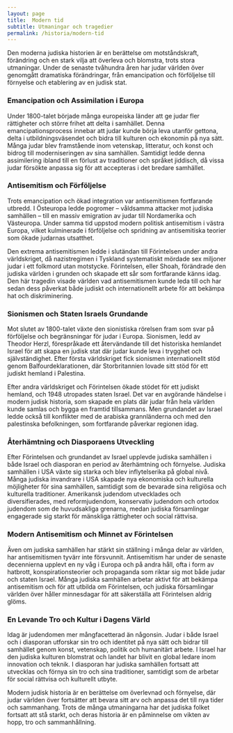 ```yaml
---
layout: page
title:  Modern tid
subtitle: Utmaningar och tragedier
permalink: /historia/modern-tid
---
```


Den moderna judiska historien är en berättelse om motståndskraft, förändring och en stark vilja att överleva och blomstra, trots stora utmaningar. Under de senaste tvåhundra åren har judar världen över genomgått dramatiska förändringar, från emancipation och förföljelse till förnyelse och etablering av en judisk stat.


### Emancipation och Assimilation i Europa

Under 1800-talet började många europeiska länder att ge judar fler rättigheter och större frihet att delta i samhället. Denna emancipationsprocess innebar att judar kunde börja leva utanför gettona, delta i utbildningsväsendet och bidra till kulturen och ekonomin på nya sätt. Många judar blev framstående inom vetenskap, litteratur, och konst och bidrog till moderniseringen av sina samhällen. Samtidigt ledde denna assimilering ibland till en förlust av traditioner och språket jiddisch, då vissa judar försökte anpassa sig för att accepteras i det bredare samhället.


### Antisemitism och Förföljelse

Trots emancipation och ökad integration var antisemitismen fortfarande utbredd. I Östeuropa ledde pogromer – våldsamma attacker mot judiska samhällen – till en massiv emigration av judar till Nordamerika och Västeuropa. Under samma tid uppstod modern politisk antisemitism i västra Europa, vilket kulminerade i förföljelse och spridning av antisemitiska teorier som ökade judarnas utsatthet.

Den extrema antisemitismen ledde i slutändan till Förintelsen under andra världskriget, då nazistregimen i Tyskland systematiskt mördade sex miljoner judar i ett folkmord utan motstycke. Förintelsen, eller Shoah, förändrade den judiska världen i grunden och skapade ett sår som fortfarande känns idag. Den här tragedin visade världen vad antisemitismen kunde leda till och har sedan dess påverkat både judiskt och internationellt arbete för att bekämpa hat och diskriminering.


### Sionismen och Staten Israels Grundande

Mot slutet av 1800-talet växte den sionistiska rörelsen fram som svar på förföljelse och begränsningar för judar i Europa. Sionismen, ledd av Theodor Herzl, förespråkade ett återvändande till det historiska hemlandet Israel för att skapa en judisk stat där judar kunde leva i trygghet och självständighet. Efter första världskriget fick sionismen internationellt stöd genom Balfourdeklarationen, där Storbritannien lovade sitt stöd för ett judiskt hemland i Palestina.

Efter andra världskriget och Förintelsen ökade stödet för ett judiskt hemland, och 1948 utropades staten Israel. Det var en avgörande händelse i modern judisk historia, som skapade en plats där judar från hela världen kunde samlas och bygga en framtid tillsammans. Men grundandet av Israel ledde också till konflikter med de arabiska grannländerna och med den palestinska befolkningen, som fortfarande påverkar regionen idag.


### Återhämtning och Diasporaens Utveckling

Efter Förintelsen och grundandet av Israel upplevde judiska samhällen i både Israel och diasporan en period av återhämtning och förnyelse. Judiska samhällen i USA växte sig starka och blev inflytelserika på global nivå. Många judiska invandrare i USA skapade nya ekonomiska och kulturella möjligheter för sina samhällen, samtidigt som de bevarade sina religiösa och kulturella traditioner. Amerikansk judendom utvecklades och diversifierades, med reformjudendom, konservativ judendom och ortodox judendom som de huvudsakliga grenarna, medan judiska församlingar engagerade sig starkt för mänskliga rättigheter och social rättvisa.


### Modern Antisemitism och Minnet av Förintelsen

Även om judiska samhällen har stärkt sin ställning i många delar av världen, har antisemitismen tyvärr inte försvunnit. Antisemitism har under de senaste decennierna upplevt en ny våg i Europa och på andra håll, ofta i form av hatbrott, konspirationsteorier och propaganda som riktar sig mot både judar och staten Israel. Många judiska samhällen arbetar aktivt för att bekämpa antisemitism och för att utbilda om Förintelsen, och judiska församlingar världen över håller minnesdagar för att säkerställa att Förintelsen aldrig glöms.


### En Levande Tro och Kultur i Dagens Värld

Idag är judendomen mer mångfacetterad än någonsin. Judar i både Israel och i diasporan utforskar sin tro och identitet på nya sätt och bidrar till samhället genom konst, vetenskap, politik och humanitärt arbete. I Israel har den judiska kulturen blomstrat och landet har blivit en global ledare inom innovation och teknik. I diasporan har judiska samhällen fortsatt att utvecklas och förnya sin tro och sina traditioner, samtidigt som de arbetar för social rättvisa och kulturellt utbyte. 

Modern judisk historia är en berättelse om överlevnad och förnyelse, där judar världen över fortsätter att bevara sitt arv och anpassa det till nya tider och sammanhang. Trots de många utmaningarna har det judiska folket fortsatt att stå starkt, och deras historia är en påminnelse om vikten av hopp, tro och sammanhållning.